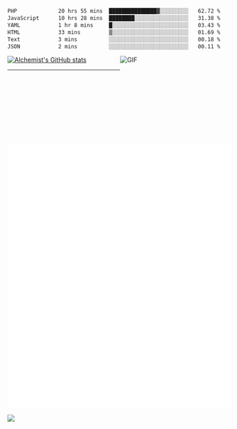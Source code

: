 <!--START_SECTION:waka-->

```text
PHP             20 hrs 55 mins  ███████████████▓░░░░░░░░░   62.72 %
JavaScript      10 hrs 28 mins  ████████░░░░░░░░░░░░░░░░░   31.38 %
YAML            1 hr 8 mins     █░░░░░░░░░░░░░░░░░░░░░░░░   03.43 %
HTML            33 mins         ▒░░░░░░░░░░░░░░░░░░░░░░░░   01.69 %
Text            3 mins          ░░░░░░░░░░░░░░░░░░░░░░░░░   00.18 %
JSON            2 mins          ░░░░░░░░░░░░░░░░░░░░░░░░░   00.11 %
```

<!--END_SECTION:waka-->

[![Alchemist's GitHub stats](https://github-readme-stats.vercel.app/api?username=DrMaxis&show_icons=true&theme=outrun&count_private=true)](#)
<img align="right" alt="GIF" src="https://user-images.githubusercontent.com/5355808/139111924-210cc6fa-9fb1-4dac-929d-6324a5836a92.gif" width="250" height="200" />
<hr />

![](https://raw.githubusercontent.com/DrMaxis/github-stats-transparent/output/generated/overview.svg)
![](https://raw.githubusercontent.com/DrMaxis/github-stats-transparent/output/generated/languages.svg)

 
<a href="https://count.getloli.com/"><img src="https://count.getloli.com/get/@:maxis-the-alchemist?theme=rule34"></a>
<!-- https://count.getloli.com/get/@alchemist?theme=rule34 -->
<br>

